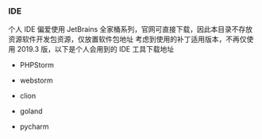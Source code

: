 ### IDE

个人 IDE 偏爱使用 JetBrains 全家桶系列，官网可直接下载，因此本目录不存放资源软件开发包资源，仅放置软件包地址
考虑到使用的补丁适用版本，不再仅使用 2019.3 版，以下是个人会用到的 IDE 工具下载地址

+ PHPStorm 

+ webstorm 

+ clion

+ goland

+ pycharm 